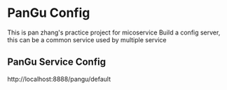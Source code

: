 # PanGu Config
This is pan zhang's practice project for micoservice
Build a config server, this can be a common service used by multiple service

## PanGu Service Config
http://localhost:8888/pangu/default